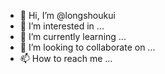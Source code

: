 - 👋 Hi, I’m @longshoukui
- 👀 I’m interested in ...
- 🌱 I’m currently learning ...
- 💞️ I’m looking to collaborate on ...
- 📫 How to reach me ...

<!---
longshoukui/longshoukui is a ✨ special ✨ repository because its `README.md` (this file) appears on your GitHub profile.
You can click the Preview link to take a look at your changes.
--->
